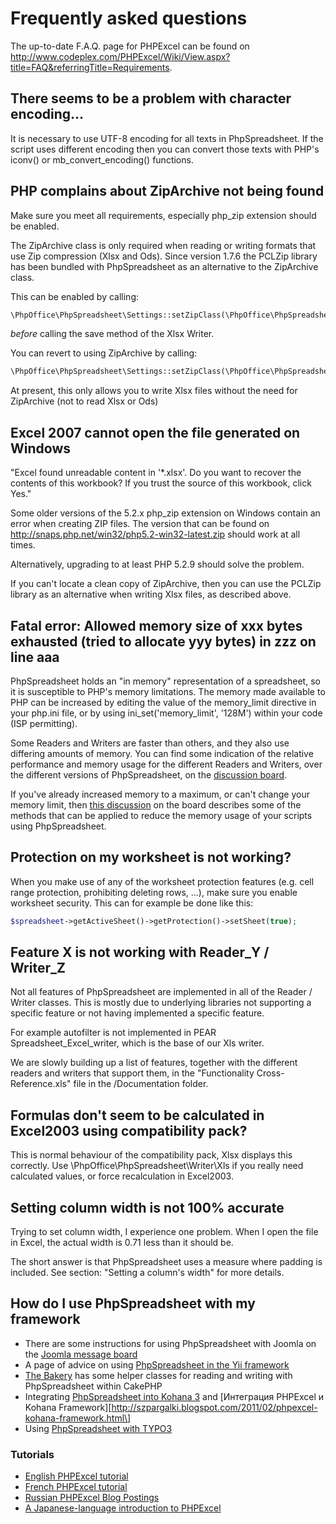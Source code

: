 # Frequently asked questions

The up-to-date F.A.Q. page for PHPExcel can be found on
<http://www.codeplex.com/PHPExcel/Wiki/View.aspx?title=FAQ&referringTitle=Requirements>.

## There seems to be a problem with character encoding...

It is necessary to use UTF-8 encoding for all texts in PhpSpreadsheet.
If the script uses different encoding then you can convert those texts
with PHP's iconv() or mb\_convert\_encoding() functions.

## PHP complains about ZipArchive not being found

Make sure you meet all requirements, especially php\_zip extension
should be enabled.

The ZipArchive class is only required when reading or writing formats
that use Zip compression (Xlsx and Ods). Since version 1.7.6 the PCLZip
library has been bundled with PhpSpreadsheet as an alternative to the
ZipArchive class.

This can be enabled by calling:

``` php
\PhpOffice\PhpSpreadsheet\Settings::setZipClass(\PhpOffice\PhpSpreadsheet\Settings::PCLZIP);
```

*before* calling the save method of the Xlsx Writer.

You can revert to using ZipArchive by calling:

``` php
\PhpOffice\PhpSpreadsheet\Settings::setZipClass(\PhpOffice\PhpSpreadsheet\Settings::ZIPARCHIVE);
```

At present, this only allows you to write Xlsx files without the need
for ZipArchive (not to read Xlsx or Ods)

## Excel 2007 cannot open the file generated on Windows

"Excel found unreadable content in '\*.xlsx'. Do you want to recover the
contents of this workbook? If you trust the source of this workbook,
click Yes."

Some older versions of the 5.2.x php\_zip extension on Windows contain
an error when creating ZIP files. The version that can be found on
<http://snaps.php.net/win32/php5.2-win32-latest.zip> should work at all
times.

Alternatively, upgrading to at least PHP 5.2.9 should solve the problem.

If you can't locate a clean copy of ZipArchive, then you can use the
PCLZip library as an alternative when writing Xlsx files, as described
above.

## Fatal error: Allowed memory size of xxx bytes exhausted (tried to allocate yyy bytes) in zzz on line aaa

PhpSpreadsheet holds an "in memory" representation of a spreadsheet, so
it is susceptible to PHP's memory limitations. The memory made available
to PHP can be increased by editing the value of the memory\_limit
directive in your php.ini file, or by using ini\_set('memory\_limit',
'128M') within your code (ISP permitting).

Some Readers and Writers are faster than others, and they also use
differing amounts of memory. You can find some indication of the
relative performance and memory usage for the different Readers and
Writers, over the different versions of PhpSpreadsheet, on the
[discussion
board](http://phpexcel.codeplex.com/Thread/View.aspx?ThreadId=234150).

If you've already increased memory to a maximum, or can't change your
memory limit, then [this
discussion](http://phpexcel.codeplex.com/Thread/View.aspx?ThreadId=242712)
on the board describes some of the methods that can be applied to reduce
the memory usage of your scripts using PhpSpreadsheet.

## Protection on my worksheet is not working?

When you make use of any of the worksheet protection features (e.g. cell
range protection, prohibiting deleting rows, ...), make sure you enable
worksheet security. This can for example be done like this:

``` php
$spreadsheet->getActiveSheet()->getProtection()->setSheet(true);
```

## Feature X is not working with Reader\_Y / Writer\_Z

Not all features of PhpSpreadsheet are implemented in all of the Reader
/ Writer classes. This is mostly due to underlying libraries not
supporting a specific feature or not having implemented a specific
feature.

For example autofilter is not implemented in PEAR
Spreadsheet\_Excel\_writer, which is the base of our Xls writer.

We are slowly building up a list of features, together with the
different readers and writers that support them, in the "Functionality
Cross-Reference.xls" file in the /Documentation folder.

## Formulas don't seem to be calculated in Excel2003 using compatibility pack?

This is normal behaviour of the compatibility pack, Xlsx displays this
correctly. Use \PhpOffice\PhpSpreadsheet\Writer\Xls if you really need
calculated values, or force recalculation in Excel2003.

## Setting column width is not 100% accurate

Trying to set column width, I experience one problem. When I open the
file in Excel, the actual width is 0.71 less than it should be.

The short answer is that PhpSpreadsheet uses a measure where padding is
included. See section: "Setting a column's width" for more details.

## How do I use PhpSpreadsheet with my framework

-   There are some instructions for using PhpSpreadsheet with Joomla on
    the [Joomla message
    board](http://http:/forum.joomla.org/viewtopic.php?f=304&t=433060)
-   A page of advice on using [PhpSpreadsheet in the Yii
    framework](http://www.yiiframework.com/wiki/101/how-to-use-phpexcel-external-library-with-yii/)
-   [The
    Bakery](http://bakery.cakephp.org/articles/melgior/2010/01/26/simple-excel-spreadsheet-helper)
    has some helper classes for reading and writing with PhpSpreadsheet
    within CakePHP
-   Integrating [PhpSpreadsheet into Kohana
    3](http://www.flynsarmy.com/2010/07/phpexcel-module-for-kohana-3/)
    and \[Интеграция PHPExcel и Kohana
    Framework\]\[http://szpargalki.blogspot.com/2011/02/phpexcel-kohana-framework.html\]
-   Using [PhpSpreadsheet with
    TYPO3](http://typo3.org/documentation/document-library/extension-manuals/phpexcel_library/1.1.1/view/toc/0/)

### Tutorials

-   [English PHPExcel tutorial](http://openxmldeveloper.org)
-   [French PHPExcel
    tutorial](http://g-ernaelsten.developpez.com/tutoriels/excel2007/)
-   [Russian PHPExcel Blog
    Postings](http://www.web-junior.net/sozdanie-excel-fajjlov-s-pomoshhyu-phpexcel/)
-   [A Japanese-language introduction to
    PHPExcel](http://journal.mycom.co.jp/articles/2009/03/06/phpexcel/index.html)

